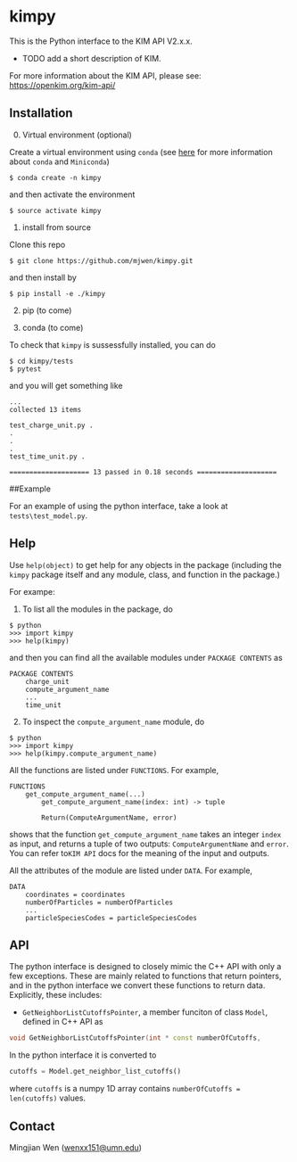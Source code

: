 # kimpy

This is the Python interface to the KIM API V2.x.x. 

- TODO add a short description of KIM. 

For more information about the KIM API, please see: https://openkim.org/kim-api/

## Installation

0. Virtual environment (optional)

Create a virtual environment using `conda` (see [here](https://conda.io/miniconda.html) for more information about `conda` and `Miniconda`)
```
$ conda create -n kimpy
```
and then activate the environment
```
$ source activate kimpy
```
1. install from source

Clone this repo
```
$ git clone https://github.com/mjwen/kimpy.git
```
and then install by
```
$ pip install -e ./kimpy
```

2. pip (to come)

3. conda (to come)

To check that `kimpy` is sussessfully installed, you can do
```
$ cd kimpy/tests
$ pytest
```
and you will get something like
```
...
collected 13 items

test_charge_unit.py .
.
.
.
test_time_unit.py .

==================== 13 passed in 0.18 seconds ====================
```

##Example

For an example of using the python interface, take a look at `tests\test_model.py`.

## Help

Use `help(object)` to get help for any objects in the package (including the `kimpy` package itself and any module, class, and function in the package.)

For exampe:

1. To list all the modules in the package, do

```
$ python 
>>> import kimpy
>>> help(kimpy)
```

and then you can find all the available modules under `PACKAGE CONTENTS` as 

```
PACKAGE CONTENTS
	charge_unit
	compute_argument_name
	...
	time_unit
```

2. To inspect the `compute_argument_name` module, do 

```
$ python 
>>> import kimpy
>>> help(kimpy.compute_argument_name)
```

All the functions are listed under `FUNCTIONS`. For example, 

``` get_compute_argument_name(...)
FUNCTIONS
	get_compute_argument_name(...)
		get_compute_argument_name(index: int) -> tuple

		Return(ComputeArgumentName, error)
```

shows that the function `get_compute_argument_name` takes an integer `index` as input, and returns a tuple of two outputs: `ComputeArgumentName` and `error`. You can refer to`KIM API` docs for the meaning of the input and outputs. 

All the attributes of the module are listed under `DATA`. For example, 

    DATA
    	coordinates = coordinates
    	numberOfParticles = numberOfParticles 
    	...
    	particleSpeciesCodes = particleSpeciesCodes

## API 

The python interface is designed to closely mimic the C++ API with only a few exceptions. These are mainly related to functions that return pointers, and in the python interface we convert these functions to return data. Explicitly, these includes:

- `GetNeighborListCutoffsPointer`, a member funciton of class `Model`,  defined in C++ API as

```cpp
void GetNeighborListCutoffsPointer(int * const numberOfCutoffs,                                              double const ** const cutoffs) const;
```


In the python interface it is converted to 

```python
cutoffs = Model.get_neighbor_list_cutoffs()
```

where `cutoffs` is a numpy 1D array contains `numberOfCutoffs = len(cutoffs)` values. 

## Contact

Mingjian Wen (wenxx151@umn.edu)